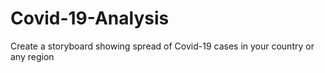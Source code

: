 # Covid-19-Analysis
Create a storyboard showing spread of Covid-19 cases in your country or  any region
